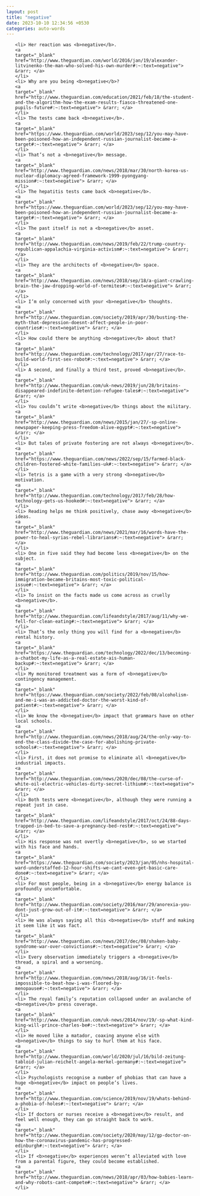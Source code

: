 ```yaml
---
layout: post
title: "negative"
date: 2023-10-10 12:34:56 +0530
categories: auto-words
---
```

<ol>

    <li> Her reaction was <b>negative</b>.
    <a 
    target="_blank" 
    href="http://www.theguardian.com/world/2016/jan/19/alexander-litvinenko-the-man-who-solved-his-own-murder#:~:text=negative"> &rarr; </a>
    </li>
    <li> Why are you being <b>negative</b>?
    <a 
    target="_blank" 
    href="http://www.theguardian.com/education/2021/feb/18/the-student-and-the-algorithm-how-the-exam-results-fiasco-threatened-one-pupils-future#:~:text=negative"> &rarr; </a>
    </li>
    <li> The tests came back <b>negative</b>.
    <a 
    target="_blank" 
    href="https://www.theguardian.com/world/2023/sep/12/you-may-have-been-poisoned-how-an-independent-russian-journalist-became-a-target#:~:text=negative"> &rarr; </a>
    </li>
    <li> That’s not a <b>negative</b> message.
    <a 
    target="_blank" 
    href="http://www.theguardian.com/news/2018/mar/30/north-korea-us-nuclear-diplomacy-agreed-framework-1999-pyongyang-mission#:~:text=negative"> &rarr; </a>
    </li>
    <li> The hepatitis tests came back <b>negative</b>.
    <a 
    target="_blank" 
    href="https://www.theguardian.com/world/2023/sep/12/you-may-have-been-poisoned-how-an-independent-russian-journalist-became-a-target#:~:text=negative"> &rarr; </a>
    </li>
    <li> The past itself is not a <b>negative</b> asset.
    <a 
    target="_blank" 
    href="http://www.theguardian.com/news/2019/feb/22/trump-country-republican-appalachia-virginia-activism#:~:text=negative"> &rarr; </a>
    </li>
    <li> They are the architects of <b>negative</b> space.
    <a 
    target="_blank" 
    href="http://www.theguardian.com/news/2018/sep/18/a-giant-crawling-brain-the-jaw-dropping-world-of-termites#:~:text=negative"> &rarr; </a>
    </li>
    <li> I’m only concerned with your <b>negative</b> thoughts.
    <a 
    target="_blank" 
    href="http://www.theguardian.com/society/2019/apr/30/busting-the-myth-that-depression-doesnt-affect-people-in-poor-countries#:~:text=negative"> &rarr; </a>
    </li>
    <li> How could there be anything <b>negative</b> about that?
    <a 
    target="_blank" 
    href="http://www.theguardian.com/technology/2017/apr/27/race-to-build-world-first-sex-robot#:~:text=negative"> &rarr; </a>
    </li>
    <li> A second, and finally a third test, proved <b>negative</b>.
    <a 
    target="_blank" 
    href="http://www.theguardian.com/uk-news/2019/jun/28/britains-disappeared-indefinite-detention-refugee-tales#:~:text=negative"> &rarr; </a>
    </li>
    <li> You couldn’t write <b>negative</b> things about the military.
    <a 
    target="_blank" 
    href="http://www.theguardian.com/news/2015/jan/27/-sp-online-newspaper-keeping-press-freedom-alive-egypt#:~:text=negative"> &rarr; </a>
    </li>
    <li> But tales of private fostering are not always <b>negative</b>.
    <a 
    target="_blank" 
    href="https://www.theguardian.com/news/2022/sep/15/farmed-black-children-fostered-white-families-uk#:~:text=negative"> &rarr; </a>
    </li>
    <li> Tetris is a game with a very strong <b>negative</b> motivation.
    <a 
    target="_blank" 
    href="http://www.theguardian.com/technology/2017/feb/28/how-technology-gets-us-hooked#:~:text=negative"> &rarr; </a>
    </li>
    <li> Reading helps me think positively, chase away <b>negative</b> ideas.
    <a 
    target="_blank" 
    href="http://www.theguardian.com/news/2021/mar/16/words-have-the-power-to-heal-syrias-rebel-librarians#:~:text=negative"> &rarr; </a>
    </li>
    <li> One in five said they had become less <b>negative</b> on the subject.
    <a 
    target="_blank" 
    href="http://www.theguardian.com/politics/2019/nov/15/how-immigration-became-britains-most-toxic-political-issue#:~:text=negative"> &rarr; </a>
    </li>
    <li> To insist on the facts made us come across as cruelly <b>negative</b>.
    <a 
    target="_blank" 
    href="http://www.theguardian.com/lifeandstyle/2017/aug/11/why-we-fell-for-clean-eating#:~:text=negative"> &rarr; </a>
    </li>
    <li> That’s the only thing you will find for a <b>negative</b> rental history.
    <a 
    target="_blank" 
    href="https://www.theguardian.com/technology/2022/dec/13/becoming-a-chatbot-my-life-as-a-real-estate-ais-human-backup#:~:text=negative"> &rarr; </a>
    </li>
    <li> My monitored treatment was a form of <b>negative</b> contingency management.
    <a 
    target="_blank" 
    href="https://www.theguardian.com/society/2022/feb/08/alcoholism-and-me-i-was-an-addicted-doctor-the-worst-kind-of-patient#:~:text=negative"> &rarr; </a>
    </li>
    <li> We know the <b>negative</b> impact that grammars have on other local schools.
    <a 
    target="_blank" 
    href="http://www.theguardian.com/news/2018/aug/24/the-only-way-to-end-the-class-divide-the-case-for-abolishing-private-schools#:~:text=negative"> &rarr; </a>
    </li>
    <li> First, it does not promise to eliminate all <b>negative</b> industrial impacts.
    <a 
    target="_blank" 
    href="http://www.theguardian.com/news/2020/dec/08/the-curse-of-white-oil-electric-vehicles-dirty-secret-lithium#:~:text=negative"> &rarr; </a>
    </li>
    <li> Both tests were <b>negative</b>, although they were running a repeat just in case.
    <a 
    target="_blank" 
    href="http://www.theguardian.com/lifeandstyle/2017/oct/24/88-days-trapped-in-bed-to-save-a-pregnancy-bed-rest#:~:text=negative"> &rarr; </a>
    </li>
    <li> His response was not overtly <b>negative</b>, so we started with his face and hands.
    <a 
    target="_blank" 
    href="https://www.theguardian.com/society/2023/jan/05/nhs-hospital-ward-understaffed-12-hour-shifts-we-cant-even-get-basic-care-done#:~:text=negative"> &rarr; </a>
    </li>
    <li> For most people, being in a <b>negative</b> energy balance is profoundly uncomfortable.
    <a 
    target="_blank" 
    href="http://www.theguardian.com/society/2016/mar/29/anorexia-you-dont-just-grow-out-of-it#:~:text=negative"> &rarr; </a>
    </li>
    <li> He was always saying all this <b>negative</b> stuff and making it seem like it was fact.
    <a 
    target="_blank" 
    href="http://www.theguardian.com/news/2017/dec/08/shaken-baby-syndrome-war-over-convictions#:~:text=negative"> &rarr; </a>
    </li>
    <li> Every observation immediately triggers a <b>negative</b> thread, a spiral and a worsening.
    <a 
    target="_blank" 
    href="http://www.theguardian.com/news/2018/aug/16/it-feels-impossible-to-beat-how-i-was-floored-by-menopause#:~:text=negative"> &rarr; </a>
    </li>
    <li> The royal family’s reputation collapsed under an avalanche of <b>negative</b> press coverage.
    <a 
    target="_blank" 
    href="http://www.theguardian.com/uk-news/2014/nov/19/-sp-what-kind-king-will-prince-charles-be#:~:text=negative"> &rarr; </a>
    </li>
    <li> He moved like a matador, coaxing anyone else with <b>negative</b> things to say to hurl them at his face.
    <a 
    target="_blank" 
    href="http://www.theguardian.com/world/2020/jul/16/bild-zeitung-tabloid-julian-reichelt-angela-merkel-germany#:~:text=negative"> &rarr; </a>
    </li>
    <li> Psychologists recognise a number of phobias that can have a huge <b>negative</b> impact on people’s lives.
    <a 
    target="_blank" 
    href="http://www.theguardian.com/science/2019/nov/19/whats-behind-a-phobia-of-holes#:~:text=negative"> &rarr; </a>
    </li>
    <li> If doctors or nurses receive a <b>negative</b> result, and feel well enough, they can go straight back to work.
    <a 
    target="_blank" 
    href="http://www.theguardian.com/society/2020/may/12/gp-doctor-on-how-the-coronavirus-pandemic-has-progressed-edinburgh#:~:text=negative"> &rarr; </a>
    </li>
    <li> If <b>negative</b> experiences weren’t alleviated with love from a parental figure, they could become established.
    <a 
    target="_blank" 
    href="http://www.theguardian.com/news/2018/apr/03/how-babies-learn-and-why-robots-cant-compete#:~:text=negative"> &rarr; </a>
    </li>